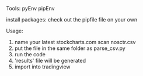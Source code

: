 Tools: 
pyEnv
pipEnv


install packages:
check out the pipfile file on your own


Usage:


1. name your latest stockcharts.com scan nosctr.csv
2. put the file in the same folder as parse_csv.py
3. run the code
4. 'results' file will be generated
5. import into tradingview